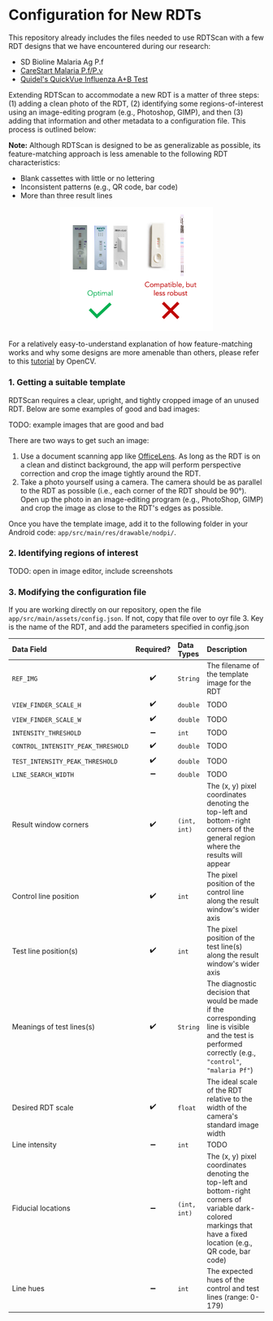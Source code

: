 # Configuration for New RDTs
This repository already includes the files needed to use RDTScan with a few RDT designs that we have encountered during our research:
* SD Bioline Malaria Ag P.f
* [CareStart Malaria P.f/P.v](http://www.accessbio.net/eng/products/products01_02.asp)
* [Quidel's QuickVue Influenza A+B Test](https://www.quidel.com/immunoassays/rapid-influenza-tests/quickvue-influenza-test)

Extending RDTScan to accommodate a new RDT is a matter of three steps: (1) adding a clean photo of the RDT, (2) identifying some regions-of-interest using an image-editing program (e.g., Photoshop, GIMP), and then (3) adding that information and other metadata to a configuration file. This process is outlined below:

**Note:** Although RDTScan is designed to be as generalizable as possible, its feature-matching approach is less amenable to the following RDT characteristics:
* Blank cassettes with little or no lettering
* Inconsistent patterns (e.g., QR code, bar code)
* More than three result lines

<center><img src="rdt_examples.png" alt="Examples photographs of RDTs that work well and do not work well with RDTScan" width="300"/></center>

For a relatively easy-to-understand explanation of how feature-matching works and why some designs are more amenable than others, please refer to this [tutorial](https://opencv-python-tutroals.readthedocs.io/en/latest/py_tutorials/py_feature2d/py_features_meaning/py_features_meaning.html) by OpenCV.

### 1. Getting a suitable template
RDTScan requires a clear, upright, and tightly cropped image of an unused RDT. Below are some examples of good and bad images:

TODO: example images that are good and bad

There are two ways to get such an image:
1. Use a document scanning app like [OfficeLens](https://play.google.com/store/apps/details?id=com.microsoft.office.officelens&hl=en). As long as the RDT is on a clean and distinct background, the app will perform perspective correction and crop the image tightly around the RDT. 
2. Take a photo yourself using a camera. The camera should be as parallel to the RDT as possible (i.e., each corner of the RDT should be 90&deg;). Open up the photo in an image-editing program (e.g., PhotoShop, GIMP) and crop the image as close to the RDT's edges as possible.

Once you have the template image, add it to the following folder in your Android code: `app/src/main/res/drawable/nodpi/`.

### 2. Identifying regions of interest
TODO: open in image editor, include screenshots

### 3. Modifying the configuration file
If you are working directly on our repository, open the file `app/src/main/assets/config.json`. If not, copy that file over to oyr file 
3. Key is the name of the RDT, and add the parameters specified in config.json

| **Data Field**                      | **Required?**       | **Data Types**  | **Description**    |
| :---------------------------------- | :-----------------: | :-------------- | :----------------- |
| `REF_IMG`                           | :heavy_check_mark:  | `String`        | The filename of the template image for the RDT |
| `VIEW_FINDER_SCALE_H`               | :heavy_check_mark:  | `double`        | TODO |
| `VIEW_FINDER_SCALE_W`               | :heavy_check_mark:  | `double`        | TODO |
| `INTENSITY_THRESHOLD`               | :heavy_minus_sign:  | `int`           | TODO |
| `CONTROL_INTENSITY_PEAK_THRESHOLD`  | :heavy_check_mark:  | `double`        | TODO |
| `TEST_INTENSITY_PEAK_THRESHOLD`     | :heavy_check_mark:  | `double`        | TODO |
| `LINE_SEARCH_WIDTH`                 | :heavy_minus_sign:  | `double`        | TODO |
| Result window corners     | :heavy_check_mark:  | `(int, int)`   | The (x, y) pixel coordinates denoting the top-left and bottom-right corners of the general region where the results will appear |
| Control line position     | :heavy_check_mark:  | `int`          | The pixel position of the control line along the result window's wider axis |
| Test line position(s)     | :heavy_check_mark:  | `int`          | The pixel position of the test line(s) along the result window's wider axis |
| Meanings of test lines(s) | :heavy_check_mark:  | `String`       | The diagnostic decision that would be made if the corresponding line is visible and the test is performed correctly (e.g., `"control"`, `"malaria Pf"`) |
| Desired RDT scale         | :heavy_check_mark:  | `float`        | The ideal scale of the RDT relative to the width of the camera's standard image width |
| Line intensity            | :heavy_minus_sign:  | `int`          | TODO | 
| Fiducial locations        | :heavy_minus_sign:  | `(int, int)`   | The (x, y) pixel coordinates denoting the top-left and bottom-right corners of variable dark-colored markings that have a fixed location (e.g., QR code, bar code) |
| Line hues                 | :heavy_minus_sign: | `int`           | The expected hues of the control and test lines (range: 0-179) |
